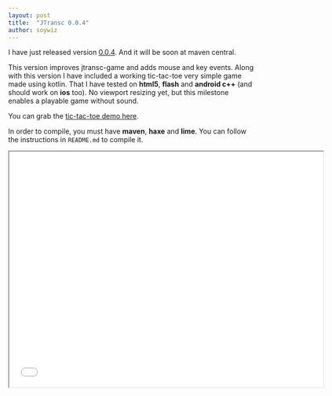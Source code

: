 ```yaml
---
layout: post
title:  "JTransc 0.0.4"
author: soywiz
---
```


I have just released version [0.0.4](https://github.com/jtransc/jtransc/tree/0.0.4). And it will be soon at maven central.

<!--more-->

This version improves jtransc-game and adds mouse and key events.
Along with this version I have included a working tic-tac-toe very simple game made using kotlin.
That I have tested on **html5**, **flash** and **android c++** (and should work on **ios** too).
No viewport resizing yet, but this milestone enables a playable game without sound.

You can grab the [tic-tac-toe demo here](https://github.com/jtransc/jtransc-examples/tree/master/tic-tac-toe-kotlin).

In order to compile, you must have **maven**, **haxe** and **lime**. You can follow the instructions in `README.md` to compile it.

<iframe src="/img/tictactoe-0.0.4/js/index.html" width="640" height="480"></iframe>

